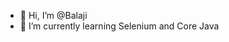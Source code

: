 - 👋 Hi, I’m @Balaji
- 🌱 I’m currently learning Selenium and Core Java 

<!---
BalajiNikam25/BalajiNikam25 is a ✨ special ✨ repository because its `README.md` (this file) appears on your GitHub profile.
You can click the Preview link to take a look at your changes.
--->
